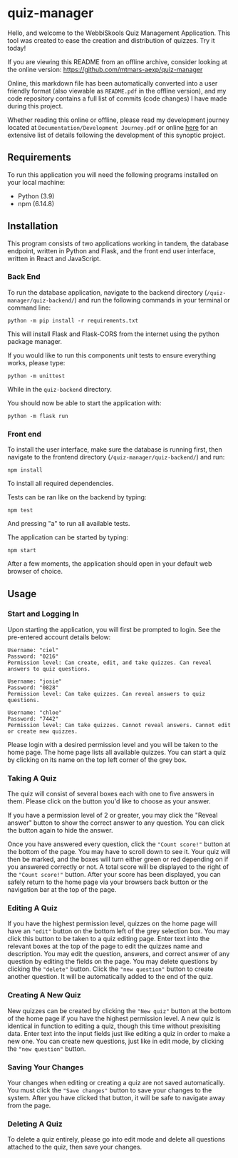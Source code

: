 # quiz-manager
 
Hello, and welcome to the WebbiSkools Quiz Management Application. This tool was created to ease the creation and distribution of quizzes. Try it today!

If you are viewing this README from an offline archive, consider looking at the online version: https://github.com/mtmars-aexp/quiz-manager

Online, this markdown file has been automatically converted into a user friendly format (also viewable as `README.pdf` in the offline version), and my code repository contains a full list of commits (code changes) I have made during this project.

Whether reading this online or offline, please read my development journey located at `Documentation/Development Journey.pdf` or online [here](https://github.com/mtmars-aexp/quiz-manager/blob/main/Documentation/Development%20Journey.md) for an extensive list of details following the development of this synoptic project.

## Requirements

To run this application you will need the following programs installed on your local machine:

- Python (3.9)
- npm (6.14.8)

## Installation

This program consists of two applications working in tandem, the database endpoint, written in Python and Flask, and the front end user interface, written in React and JavaScript.

### Back End

To run the database application, navigate to the backend directory (`/quiz-manager/quiz-backend/`) and run the following commands in your terminal or command line:
```
python -m pip install -r requirements.txt
```

This will install Flask and Flask-CORS from the internet using the python package manager. 

If you would like to run this components unit tests to ensure everything works, please type:
```
python -m unittest
```

While in the `quiz-backend` directory.

You should now be able to start the application with:

```
python -m flask run
```

### Front end

To install the user interface, make sure the database is running first, then navigate to the frontend directory (`/quiz-manager/quiz-backend/`) and run:

```
npm install
```

To install all required dependencies.

Tests can be ran like on the backend by typing:

```
npm test
```

And pressing "a" to run all available tests.

The application can be started by typing:

```
npm start
```

After a few moments, the application should open in your default web browser of choice.

## Usage

### Start and Logging In

Upon starting the application, you will first be prompted to login. See the pre-entered account details below:

```
Username: "ciel"
Password: "0216"
Permission level: Can create, edit, and take quizzes. Can reveal answers to quiz questions.

Username: "josie"
Password: "0828"
Permission level: Can take quizzes. Can reveal answers to quiz questions.

Username: "chloe"
Password: "7442"
Permission level: Can take quizzes. Cannot reveal answers. Cannot edit or create new quizzes.
```

Please login with a desired permission level and you will be taken to the home page. The home page lists all available quizzes. You can start a quiz by clicking on its name on the top left corner of the grey box.

### Taking A Quiz

The quiz will consist of several boxes each with one to five answers in them. Please click on the button you'd like to choose as your answer.

If you have a permission level of 2 or greater, you may click the "Reveal answer" button to show the correct answer to any question. You can click the button again to hide the answer.

Once you have answered every question, click the `"Count score!"` button at the bottom of the page. You may have to scroll down to see it. Your quiz will then be marked, and the boxes will turn either green or red depending on if you answered correctly or not. A total score will be displayed to the right of the `"Count score!"` button. After your score has been displayed, you can safely return to the home page via your browsers back button or the navigation bar at the top of the page.

### Editing A Quiz

If you have the highest permission level, quizzes on the home page will have an `"edit"` button on the bottom left of the grey selection box. You may click this button to be taken to a quiz editing page. Enter text into the relevant boxes at the top of the page to edit the quizzes name and description. You may edit the question, answers, and correct answer of any question by editing the fields on the page. You may delete questions by clicking the `"delete"` button. Click the `"new question"` button to create another question. It will be automatically added to the end of the quiz.

### Creating A New Quiz

New quizzes can be created by clicking the `"New quiz"` button at the bottom of the home page if you have the highest permission level. A new quiz is identical in function to editing a quiz, though this time without prexisiting data. Enter text into the input fields just like editing a quiz in order to make a new one. You can create new questions, just like in edit mode, by clicking the `"new question"` button.

### Saving Your Changes

Your changes when editing or creating a quiz are not saved automatically. You must click the `"Save changes"` button to save your changes to the system. After you have clicked that button, it will be safe to navigate away from the page.

### Deleting A Quiz

To delete a quiz entirely, please go into edit mode and delete all questions attached to the quiz, then save your changes.